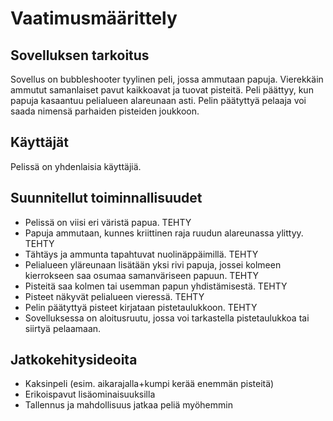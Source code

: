 # Vaatimusmäärittely

## Sovelluksen tarkoitus
Sovellus on bubbleshooter tyylinen peli, jossa ammutaan papuja. Vierekkäin ammutut samanlaiset pavut kaikkoavat ja tuovat pisteitä. Peli päättyy, kun papuja kasaantuu pelialueen alareunaan asti. Pelin päätyttyä pelaaja voi saada nimensä parhaiden pisteiden joukkoon. 

## Käyttäjät
Pelissä on yhdenlaisia käyttäjiä.

## Suunnitellut toiminnallisuudet
* Pelissä on viisi eri väristä papua. TEHTY
* Papuja ammutaan, kunnes kriittinen raja ruudun alareunassa ylittyy. TEHTY
* Tähtäys ja ammunta tapahtuvat nuolinäppäimillä. TEHTY
* Pelialueen yläreunaan lisätään yksi rivi papuja, jossei kolmeen kierrokseen saa osumaa samanväriseen papuun. TEHTY
* Pisteitä saa kolmen tai usemman papun yhdistämisestä. TEHTY
* Pisteet näkyvät pelialueen vieressä. TEHTY
* Pelin päätyttyä pisteet kirjataan pistetaulukkoon. TEHTY
* Sovelluksessa on aloitusruutu, jossa voi tarkastella pistetaulukkoa tai siirtyä pelaamaan.


## Jatkokehitysideoita
* Kaksinpeli (esim. aikarajalla+kumpi kerää enemmän pisteitä)
* Erikoispavut lisäominaisuuksilla
* Tallennus ja mahdollisuus jatkaa peliä myöhemmin


